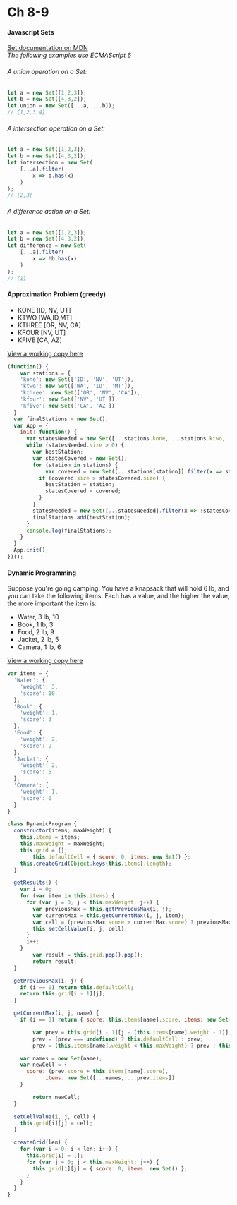 # Ch 8-9
#### Javascript Sets
[ Set documentation on MDN](https://developer.mozilla.org/en-US/docs/Web/JavaScript/Reference/Global_Objects/Set)  
_The following examples use ECMAScript 6_
###### A union operation on a Set:
```javascript
let a = new Set([1,2,3]);
let b = new Set([4,3,2]);
let union = new Set([...a, ...b]);
// {1,2,3,4}
```
###### A intersection operation on a Set:
```javascript
let a = new Set([1,2,3]);
let b = new Set([4,3,2]);
let intersection = new Set(
    [...a].filter(
        x => b.has(x)
    )
);
// {2,3}
```
###### A difference action on a Set:
```javascript
let a = new Set([1,2,3]);
let b = new Set([4,3,2]);
let difference = new Set(
    [...a].filter(
        x => !b.has(x)
    )
);
// {1}
```
#### Approximation Problem (greedy)
+ KONE [ID, NV, UT]
+ KTWO [WA,ID,MT]
+ KTHREE [OR, NV, CA]
+ KFOUR [NV, UT]
+ KFIVE [CA, AZ]

[View a working copy here](https://jsfiddle.net/meshuggie/3upt3unm/)

```javascript
(function() {
	var stations = {
    'kone': new Set(['ID', 'NV', 'UT']),
    'ktwo': new Set(['WA', 'ID', 'MT']),
    'kthree': new Set(['OR', 'NV', 'CA']),
    'kfour': new Set(['NV', 'UT']),
    'kfive': new Set(['CA', 'AZ'])
  }
  var finalStations = new Set();
  var App = {
    init: function() {
      var statesNeeded = new Set([...stations.kone, ...stations.ktwo, ...stations.kthree, ...stations.kfour, ...stations.kfive]);
      while (statesNeeded.size > 0) {
        var bestStation;
        var statesCovered = new Set();
        for (station in stations) {
        	var covered = new Set([...stations[station]].filter(x => statesNeeded.has(x)));
          if (covered.size > statesCovered.size) {
          	bestStation = station;
            statesCovered = covered;
          }
        }
        statesNeeded = new Set([...statesNeeded].filter(x => !statesCovered.has(x)));
        finalStations.add(bestStation);
      }
      console.log(finalStations);
    }
  }
  App.init();
})();
```

#### Dynamic Programming
Suppose you're going camping. You have a knapsack that will hold 6 lb, and you can take the following items. Each has a value, and the higher the value, the more important the item is:
+ Water, 3 lb, 10
+ Book, 1 lb, 3
+ Food, 2 lb, 9
+ Jacket, 2 lb, 5
+ Camera, 1 lb, 6

[View a working copy here](https://jsfiddle.net/meshuggie/kgxfb0aw/)

```javascript
var items = {
  'Water': {
    'weight': 3,
    'score': 10
  },
  'Book': {
    'weight': 1,
    'score': 3
  },
  'Food': {
    'weight': 2,
    'score': 9
  },
  'Jacket': {
    'weight': 2,
    'score': 5
  },
  'Camera': {
    'weight': 1,
    'score': 6
  }
}

class DynamicProgram {
  constructor(items, maxWeight) {
    this.items = items;
    this.maxWeight = maxWeight;
    this.grid = [];
		this.defaultCell = { score: 0, items: new Set() };
    this.createGrid(Object.keys(this.items).length);
  }

  getResults() {
    var i = 0;
    for (var item in this.items) {
      for (var j = 0; j < this.maxWeight; j++) {
        var previousMax = this.getPreviousMax(i, j);
        var currentMax = this.getCurrentMax(i, j, item);				
        var cell = (previousMax.score > currentMax.score) ? previousMax : currentMax;
        this.setCellValue(i, j, cell);
      }
      i++;
    }
		var result = this.grid.pop().pop();
		return result;
  }

  getPreviousMax(i, j) {
    if (i == 0) return this.defaultCell;
    return this.grid[i - 1][j];
  }

  getCurrentMax(i, j, name) {
    if (i == 0) return { score: this.items[name].score, items: new Set(name) };

		var prev = this.grid[i - 1][j - (this.items[name].weight - 1)];
		prev = (prev === undefined) ? this.defaultCell : prev;
		prev = (this.items[name].weight < this.maxWeight) ? prev : this.defaultCell;

    var names = new Set(name);
    var newCell = {
      score: (prev.score + this.items[name].score),
			items: new Set([...names, ...prev.items])
    }

		return newCell;
  }

  setCellValue(i, j, cell) {
    this.grid[i][j] = cell;
  }

  createGrid(len) {
    for (var i = 0; i < len; i++) {
      this.grid[i] = [];
      for (var j = 0; j < this.maxWeight; j++) {
        this.grid[i][j] = { score: 0, items: new Set() };
      }
    }
  }
}
```
